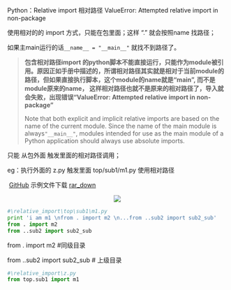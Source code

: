 Python：Relative import 相对路径 ValueError: Attempted relative import in non-package


使用相对的的 import 方式，只能在包里面；这样 “.” 就会按照name 找路径；

如果主main运行的话`__name__ = "__main__"`  就找不到路径了。


> **包含相对路径import 的python脚本不能直接运行，只能作为module被引用。原因正如手册中描述的，所谓相对路径其实就是相对于当前module的路径，但如果直接执行脚本，这个module的name就是“__main__”, 而不是module原来的name， 这样相对路径也就不是原来的相对路径了，导入就会失败，出现错误“ValueError: Attempted relative import in non-package”**
>
> Note that both explicit and implicit relative imports are based on the name of the current module. Since the name of the main module is always`"__main__"`, modules intended for use as the main module of a Python application should always use absolute imports.
>
> [refer]: http://blog.csdn.net/chinaren0001/article/details/7338041



只能 从包外面 触发里面的相对路径调用；

eg：执行外面的 z.py  触发里面 top/sub1/m1.py  使用相对路径

​	[<u>GitHub</u>](https://github.com/willowj/python_exercise/package_/relative_import)     示例文件下载 [<u>rar_down</u>](https://github.com/willowj/python_exercise/package_/relative_import.rar)

<div align=center><img src="http://images2017.cnblogs.com/blog/1083549/201712/1083549-20171221233317365-2134773654.png"  /> </div>


```python
#\relative_import\top\sub1\m1.py
print 'i am m1 \nfrom . import m2 \n...from ..sub2 import sub2_sub'
from . import m2  
from ..sub2 import sub2_sub
```

from . import m2   #同级目录

from ..sub2 import sub2_sub  # 上级目录

```python
#\relative_import\z.py  
from top.sub1 import m1
```